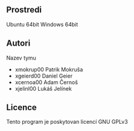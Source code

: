 Prostredi
---------

Ubuntu 64bit
Windows 64bit

Autori
------

Nazev tymu
- xmokrup00 Patrik Mokruša 
- xgeierd00 Daniel Geier
- xcernoa00 Adam Černoš 
- xjelinl00 Lukáš Jelínek 

Licence
-------

Tento program je poskytovan licencí GNU GPLv3

